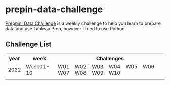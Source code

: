 # prepin-data-challenge
[Preppin' Data Challenge](https://preppindata.blogspot.com/) is a weekly challenge to help you learn to prepare data and use Tableau Prep, however I tried to use Python.

## Challenge List


<table>
  <tr>
    <th>year</th>
    <th>week</th>
    <th>Challenges</th>
  </tr>
  <tr>
    <td>2022</td>
    <td>Week01-10</td>
    <td>
        W01&nbsp;&nbsp;&nbsp;
        W02&nbsp;&nbsp;&nbsp;
        <a href="https://github.com/zukki0818/preppindata/blob/main/2022_Week03.ipynb">W03</a>&nbsp;&nbsp;&nbsp;
        W04&nbsp;&nbsp;&nbsp;
        W05&nbsp;&nbsp;&nbsp;
        W06&nbsp;&nbsp;&nbsp;
        W07&nbsp;&nbsp;&nbsp;
        W08&nbsp;&nbsp;&nbsp;
        W09&nbsp;&nbsp;&nbsp;
        W10&nbsp;&nbsp;&nbsp;
    </td>
  </tr>
  <tr>
    <td></td>
    <td></td>
    <td>
    </td>